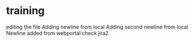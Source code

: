 # training
editing the file
Adding newline from local
Adding second newline from local
Newline added from webportal
check jira2
